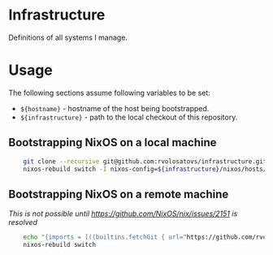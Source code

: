 # Infrastructure
Definitions of all systems I manage.

# Usage
The following sections assume following variables to be set:
- `${hostname}` - hostname of the host being bootstrapped.
- `${infrastructure}` - path to the local checkout of this repository.

## Bootstrapping NixOS on a local machine
```sh
    git clone --recursive git@github.com:rvolosatovs/infrastructure.git ${infrastructure}
    nixos-rebuild switch -I nixos-config=${infrastructure}/nixos/hosts/${hostname} -I ${infrastructure}/vendor
```

## Bootstrapping NixOS on a remote machine
_This is not possible until https://github.com/NixOS/nix/issues/2151 is resolved_
```sh
    echo "{imports = [((builtins.fetchGit { url="https://github.com/rvolosatovs/infrastructure.git"; fetchSubmodules = true;}) + "/nixos/hosts/${hostname}")];}" > /etc/nixos/configuration.nix
    nixos-rebuild switch
```
